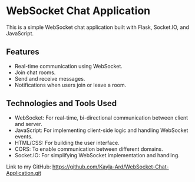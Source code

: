 # WebSocket Chat Application

This is a simple WebSocket chat application built with Flask, Socket.IO, and JavaScript.

## Features

- Real-time communication using WebSocket.
- Join chat rooms.
- Send and receive messages.
- Notifications when users join or leave a room.

## Technologies and Tools Used

- WebSocket: For real-time, bi-directional communication between client and server.
- JavaScript: For implementing client-side logic and handling WebSocket events.
- HTML/CSS: For building the user interface.
- CORS: To enable communication between different domains.
- Socket.IO: For simplifying WebSocket implementation and handling.


Link to my GitHub: https://github.com/Kayla-Ard/WebSocket-Chat-Application.git

